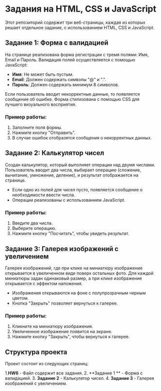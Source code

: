 # Задания на HTML, CSS и JavaScript

Этот репозиторий содержит три веб-страницы, каждая из которых решает отдельное задание, с использованием HTML, CSS и JavaScript.

## Задание 1: Форма с валидацией

На странице реализована форма регистрации с тремя полями: Имя, Email и Пароль. Валидация полей осуществляется с помощью JavaScript:

- **Имя**: Не может быть пустым.
- **Email**: Должен содержать символы "@" и ".".
- **Пароль**: Должен содержать минимум 8 символов.

Если пользователь вводит некорректные данные, то появляется сообщение об ошибке. Форма стилизована с помощью CSS для лучшего визуального восприятия.

### Пример работы:
1. Заполните поля формы.
2. Нажмите кнопку "Отправить".
3. В случае ошибок отобразятся сообщения о некорректных данных.

## Задание 2: Калькулятор чисел

Создан калькулятор, который выполняет операции над двумя числами. Пользователь вводит два числа, выбирает операцию (сложение, вычитание, умножение, деление), и результат отображается на странице.

- Если одно из полей для чисел пусто, появляется сообщение о необходимости ввести числа.
- Операции реализованы с использованием JavaScript.

### Пример работы:
1. Введите два числа.
2. Выберите операцию.
3. Нажмите кнопку "Посчитать", чтобы увидеть результат.

## Задание 3: Галерея изображений с увеличением

Галерея изображений, где при клике на миниатюру изображение открывается в увеличенном виде поверх остальных фото. Для каждой миниатюры задан одинаковый размер, а при клике изображение открывается с эффектом наложения.

- Изображения открываются на фоне с полупрозрачным черным цветом.
- Кнопка "Закрыть" позволяет вернуться к галерее.

### Пример работы:
1. Кликните на миниатюру изображения.
2. Увеличенное изображение появится на экране.
3. Нажмите кнопку "Закрыть", чтобы вернуться к галерее.

## Структура проекта

Проект состоит из следующих страниц:

1.**HW6** - Файл содержит все задания.
  2. **Задание 1 ** - Форма с валидацией.
  3. **Задание 2** - Калькулятор чисел.
  4. **Задание 3** - Галерея изображений с увеличением.

